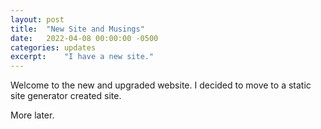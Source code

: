 ```yaml
---
layout: post
title:  "New Site and Musings"
date:   2022-04-08 00:00:00 -0500
categories:	updates
excerpt:	"I have a new site."
---
```

Welcome to the new and upgraded website. I decided to move to a static site generator created site.

More later.
